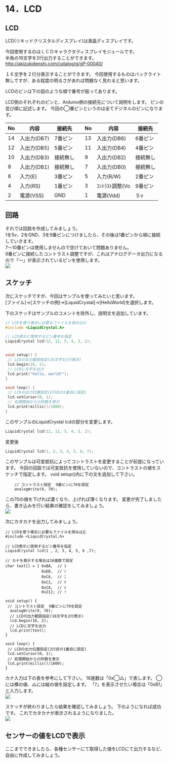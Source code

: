 # 14．LCD

## LCD
LCD(リキッドクリスタルディスプレイ)は液晶ディスプレイです。



今回使用するのはＬＣＤキャラクタディスプレイモジュールです。
<br>
半角の16文字を2行出力することができます。
<br>
http://akizukidenshi.com/catalog/g/gP-00040/

１６文字を２行分表示することができます。
今回使用するものはバックライト無しですが、ある程度の明るさがあれば問題なく見れると思います。


LCDのピンは下の図のような順で番号が振ってあります。
 

LCD側のそれぞれのピンと、Arduino側の接続先について説明をします。
ピンの並び順に記述します。
今回の◯番ピンというのは全てデジタルのピンになります。

| No|内容|接続先||No|内容| 接続先|
|--|--|--|--|--|--|--|
|14|入出力(DB7)|7番ピン||13|入出力(DB6)|6番ピン|
|12|入出力(DB5)|5番ピン||11|入出力(DB4)|4番ピン|
|10|入出力(DB3)|接続無し||9|入出力(DB2)|接続無し|
|8|入出力(DB1)|接続無し||7|入出力(DB0)|接続無し|
|6|入力(E)|3番ピン||5|入力(R/W)|2番ピン|
|4|入力(RS)|1番ピン||3|ｺﾝﾄﾗｽﾄ調整(Vo| 9番ピン|
|2|電源(VSS)|GND||1|電源(Vdd)|５v|

## 回路

それでは回路を作成してみましょう。
<br>
1を5v、2をGND、3を9番ピンにつけましたら、その後は1番ピンから順に接続していきます。
<br>
7〜10番ピンは使用しませんので空けておいて問題ありません。
<br>
9番ピンに接続したコントラスト調整ですが、これはアナログデータ出力になるので「〜」が表示されているピンを使用します。
<br>
![](lcd3.png)

## スケッチ

次にスケッチですが、今回はサンプルを使ってみたいと思います。
<br>
[ファイル]→[スケッチの例]→[LiquidCrystal]→[HelloWorld]を選択します。

下のスケッチはサンプルのコメントを除外し、説明文を追加しています。

```c
// LCDを使う場合に必要なファイルを読み込む
#include <LiquidCrystal.h>

// LCD表示に使用するピン番号を指定
LiquidCrystal lcd(12, 11, 5, 4, 3, 2);


void setup() {
 // LCDの出力範囲指定(16文字を2行表示)
 lcd.begin(16, 2);
 // LCDに文字を出力
 lcd.print("hello, world!");
}

void loop() {
 // LCDの出力位置設定(2行目の1番目に設定)
 lcd.setCursor(0, 1);
 // 処理開始からの秒数を表示
 lcd.print(millis()/1000);
}
```

このサンプルのLiquidCrystal lcdの部分を変更します。
```c
LiquidCrystal lcd(12, 11, 5, 4, 3, 2);
```


変更後
```c
LiquidCrystal lcd(1, 2, 3, 4, 5, 6, 7);

```

このサンプルは可変抵抗によってコントラストを変更することが前提になっています。
今回の回路では可変抵抗を使用していないので、コントラストの値をスケッチで指定します。
void setup()内に下の文を追加して下さい。
```
    // コントラスト設定  9番ピンに70を設定
    analogWrite(9, 70);

```
この70の値を下げれば濃くなり、上げれば薄くなります。
変更が完了しましたら、書き込みを行い結果の確認をしてみましょう。
<br>
![](lcd4.jpg)


次にカタカナを出力してみましょう。 
```
// LCDを使う場合に必要なファイルを読み込む
#include <LiquidCrystal.h>

// LCD表示に使用するピン番号を指定
LiquidCrystal lcd(1 , 2, 3, 4, 5, 6 ,7);

// カナを表示する場合は16進数で設定
char text[] = { 0xBA,  // ｺ
                0xDD,  // ﾝ
                0xC6,  // ﾆ
                0xC1,  // ﾁ
                0xCA,  // ﾊ
                0x21}; // !

void setup() {
 // コントラスト設定  9番ピンに70を設定
  analogWrite(9, 70);
  // LCDの出力範囲指定(16文字を2行表示)
  lcd.begin(16, 2);
  // LCDに文字を出力
  lcd.print(text);
}

void loop() {
 // LCDの出力位置設定(2行目の1番目に設定)
 lcd.setCursor(0, 1);
 // 処理開始からの秒数を表示
 lcd.print(millis()/1000);
}
```


カナ入力は下の表を参考にして下さい。
16進数は「0x◯△」で表します。
◯には横の値、△には縦の値を設定します。
「ｱ」を表示させたい場合は「0xB1」と入力します。
<br>
![](lcd5_4.jpg)

スケッチが終わりましたら結果を確認してみましょう。
下のようになれば成功です。
これでカタカナが表示されるようになりました。
<br>
![](lcd6.jpg)

## センサーの値をLCDで表示

ここまでできましたら、各種センサーにて取得した値をLCDにて出力するなど、自由に作成してみましょう。

